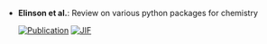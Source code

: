 



- **Elinson et al.**: Review on various python packages for chemistry  

    [![Publication](https://img.shields.io/badge/Publication-Citations:1-blue?style=for-the-badge&logo=bookstack)](https://doi.org/10.1007/s11030-024-10889-7) 
    [![JIF](https://img.shields.io/badge/Impact_Factor-3.90-purple?style=for-the-badge&logo=academia)](https://doi.org/10.1007/s11030-024-10889-7)


